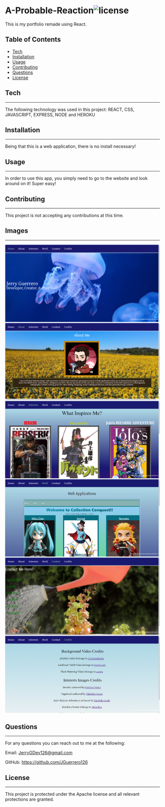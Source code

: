 # A-Probable-Reaction![license](https://img.shields.io/badge/license-Apache-green)

This is my portfolio remade using React.

## Table of Contents

- [Tech](#tech)
- [Installation](#installation)
- [Usage](#usage)
- [Contributing](#contributing)
- [Questions](#questions)
- [License](#license)

## Tech

---

The following technology was used in this project: REACT, CSS, JAVASCRIPT, EXPRESS, NODE and HEROKU

## Installation

---

Being that this is a web application, there is no install necessary!

## Usage

---

In order to use this app, you simply need to go to the website and look around on it! Super easy!

## Contributing

---

This project is not accepting any contributions at this time.

## Images

---

![Screenshot1](Screenshot1.png)
![Screenshot2](Screenshot2.png)
![Screenshot3](Screenshot3.png)
![Screenshot4](Screenshot4.png)
![Screenshot5](Screenshot5.png)
![Screenshot6](Screenshot6.png)

## Questions

---

For any questions you can reach out to me at the following:

Email: JerryGDev126@gmail.com

GitHub: https://github.com/JGuerrero126

## License

---

This project is protected under the Apache license and all relevant protections are granted.
